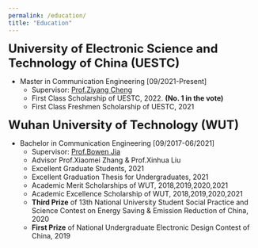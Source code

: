 ```yaml
---
permalink: /education/
title: "Education"
---
```


<font size="5"><b>University of Electronic Science and Technology of China (UESTC)</b></font>

+ Master in Communication Engineering [09/2021-Present]
  + Supervisor: [Prof.Ziyang Cheng](https://scholar.google.com/citations?user=a8Ua8ywAAAAJ&hl)
  + First Class Scholarship of UESTC, 2022. **(No. 1 in the vote)**
  + First Class Freshmen Scholarship of UESTC, 2021

<font size="5"><b>Wuhan University of Technology (WUT)</b></font>

+ Bachelor in Communication Engineering [09/2017-06/2021]
  + Supervisor: [Prof.Bowen Jia](https://scholar.google.com.hk/citations?user=GLzYyJwAAAAJ&hl=en&oi=sra)
  + Advisor Prof.Xiaomei Zhang & Prof.Xinhua Liu
  + Excellent Graduate Students, 2021
  + Excellent Graduation Thesis for Undergraduates, 2021
  + Academic Merit Scholarships of WUT, 2018,2019,2020,2021
  + Academic Excellence Scholarship of WUT, 2018,2019,2020,2021 
  + **Third Prize** of 13th National University Student Social Practice and Science Contest on Energy Saving & Emission Reduction of China, 2020
  + **First Prize** of National Undergraduate Electronic Design Contest of China, 2019
